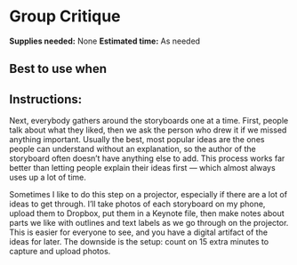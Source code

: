 # Group Critique
**Supplies needed:** None
**Estimated time:** As needed

## Best to use when


## Instructions:
Next, everybody gathers around the storyboards one at a time. First, people talk about what they liked, then we ask the person who drew it if we missed anything important. Usually the best, most popular ideas are the ones people can understand without an explanation, so the author of the storyboard often doesn’t have anything else to add. This process works far better than letting people explain their ideas first — which almost always uses up a lot of time.

Sometimes I like to do this step on a projector, especially if there are a lot of ideas to get through. I’ll take photos of each storyboard on my phone, upload them to Dropbox, put them in a Keynote file, then make notes about parts we like with outlines and text labels as we go through on the projector. This is easier for everyone to see, and you have a digital artifact of the ideas for later. The downside is the setup: count on 15 extra minutes to capture and upload photos.